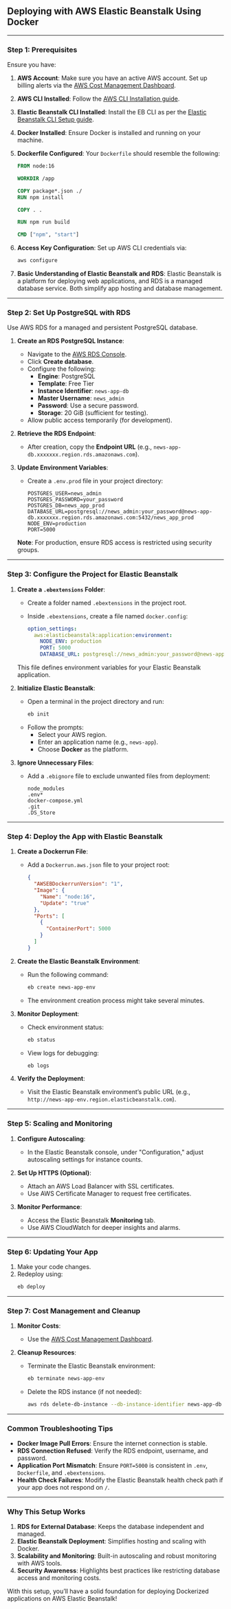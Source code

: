 ## **Deploying with AWS Elastic Beanstalk Using Docker**

---

### **Step 1: Prerequisites**

Ensure you have:

1. **AWS Account**: Make sure you have an active AWS account. Set up billing alerts via the [AWS Cost Management Dashboard](https://aws.amazon.com/aws-cost-management/).

2. **AWS CLI Installed**: Follow the [AWS CLI Installation guide](https://docs.aws.amazon.com/cli/latest/userguide/install-cliv2.html).

3. **Elastic Beanstalk CLI Installed**: Install the EB CLI as per the [Elastic Beanstalk CLI Setup guide](https://docs.aws.amazon.com/elasticbeanstalk/latest/dg/eb-cli3-install.html).

4. **Docker Installed**: Ensure Docker is installed and running on your machine.

5. **Dockerfile Configured**: Your `Dockerfile` should resemble the following:

   ```dockerfile
   FROM node:16

   WORKDIR /app

   COPY package*.json ./
   RUN npm install

   COPY . .

   RUN npm run build

   CMD ["npm", "start"]
   ```

6. **Access Key Configuration**: Set up AWS CLI credentials via:
   ```bash
   aws configure
   ```

7. **Basic Understanding of Elastic Beanstalk and RDS**:
   Elastic Beanstalk is a platform for deploying web applications, and RDS is a managed database service. Both simplify app hosting and database management.

---

### **Step 2: Set Up PostgreSQL with RDS**

Use AWS RDS for a managed and persistent PostgreSQL database.

1. **Create an RDS PostgreSQL Instance**:
   - Navigate to the [AWS RDS Console](https://aws.amazon.com/rds/).
   - Click **Create database**.
   - Configure the following:
     - **Engine**: PostgreSQL
     - **Template**: Free Tier
     - **Instance Identifier**: `news-app-db`
     - **Master Username**: `news_admin`
     - **Password**: Use a secure password.
     - **Storage**: 20 GiB (sufficient for testing).
   - Allow public access temporarily (for development).

2. **Retrieve the RDS Endpoint**:
   - After creation, copy the **Endpoint URL** (e.g., `news-app-db.xxxxxxx.region.rds.amazonaws.com`).

3. **Update Environment Variables**:
   - Create a `.env.prod` file in your project directory:

     ```env
     POSTGRES_USER=news_admin
     POSTGRES_PASSWORD=your_password
     POSTGRES_DB=news_app_prod
     DATABASE_URL=postgresql://news_admin:your_password@news-app-db.xxxxxxx.region.rds.amazonaws.com:5432/news_app_prod
     NODE_ENV=production
     PORT=5000
     ```

   **Note**: For production, ensure RDS access is restricted using security groups.

---

### **Step 3: Configure the Project for Elastic Beanstalk**

1. **Create a `.ebextensions` Folder**:
   - Create a folder named `.ebextensions` in the project root.
   - Inside `.ebextensions`, create a file named `docker.config`:

     ```yaml
     option_settings:
       aws:elasticbeanstalk:application:environment:
         NODE_ENV: production
         PORT: 5000
         DATABASE_URL: postgresql://news_admin:your_password@news-app-db.xxxxxxx.region.rds.amazonaws.com:5432/news_app_prod
     ```

   This file defines environment variables for your Elastic Beanstalk application.

2. **Initialize Elastic Beanstalk**:
   - Open a terminal in the project directory and run:
     ```bash
     eb init
     ```
   - Follow the prompts:
     - Select your AWS region.
     - Enter an application name (e.g., `news-app`).
     - Choose **Docker** as the platform.

3. **Ignore Unnecessary Files**:
   - Add a `.ebignore` file to exclude unwanted files from deployment:
     ```plaintext
     node_modules
     .env*
     docker-compose.yml
     .git
     .DS_Store
     ```

---

### **Step 4: Deploy the App with Elastic Beanstalk**

1. **Create a Dockerrun File**:
   - Add a `Dockerrun.aws.json` file to your project root:
     ```json
     {
       "AWSEBDockerrunVersion": "1",
       "Image": {
         "Name": "node:16",
         "Update": "true"
       },
       "Ports": [
         {
           "ContainerPort": 5000
         }
       ]
     }
     ```

2. **Create the Elastic Beanstalk Environment**:
   - Run the following command:
     ```bash
     eb create news-app-env
     ```
   - The environment creation process might take several minutes.

3. **Monitor Deployment**:
   - Check environment status:
     ```bash
     eb status
     ```
   - View logs for debugging:
     ```bash
     eb logs
     ```

4. **Verify the Deployment**:
   - Visit the Elastic Beanstalk environment’s public URL (e.g., `http://news-app-env.region.elasticbeanstalk.com`).

---

### **Step 5: Scaling and Monitoring**

1. **Configure Autoscaling**:
   - In the Elastic Beanstalk console, under "Configuration," adjust autoscaling settings for instance counts.

2. **Set Up HTTPS (Optional)**:
   - Attach an AWS Load Balancer with SSL certificates.
   - Use AWS Certificate Manager to request free certificates.

3. **Monitor Performance**:
   - Access the Elastic Beanstalk **Monitoring** tab.
   - Use AWS CloudWatch for deeper insights and alarms.

---

### **Step 6: Updating Your App**

1. Make your code changes.
2. Redeploy using:
   ```bash
   eb deploy
   ```

---

### **Step 7: Cost Management and Cleanup**

1. **Monitor Costs**:
   - Use the [AWS Cost Management Dashboard](https://aws.amazon.com/aws-cost-management/).

2. **Cleanup Resources**:
   - Terminate the Elastic Beanstalk environment:
     ```bash
     eb terminate news-app-env
     ```
   - Delete the RDS instance (if not needed):
     ```bash
     aws rds delete-db-instance --db-instance-identifier news-app-db --skip-final-snapshot
     ```

---

### **Common Troubleshooting Tips**

- **Docker Image Pull Errors**: Ensure the internet connection is stable.
- **RDS Connection Refused**: Verify the RDS endpoint, username, and password.
- **Application Port Mismatch**: Ensure `PORT=5000` is consistent in `.env`, `Dockerfile`, and `.ebextensions`.
- **Health Check Failures**: Modify the Elastic Beanstalk health check path if your app does not respond on `/`.

---

### **Why This Setup Works**

1. **RDS for External Database**: Keeps the database independent and managed.
2. **Elastic Beanstalk Deployment**: Simplifies hosting and scaling with Docker.
3. **Scalability and Monitoring**: Built-in autoscaling and robust monitoring with AWS tools.
4. **Security Awareness**: Highlights best practices like restricting database access and monitoring costs.

With this setup, you’ll have a solid foundation for deploying Dockerized applications on AWS Elastic Beanstalk!

